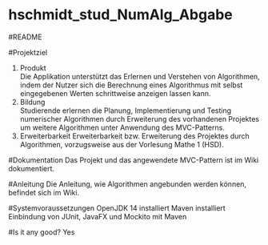 # hschmidt_stud_NumAlg_Abgabe
#README

#Projektziel
1. Produkt  
Die Applikation unterstützt das Erlernen und Verstehen von Algorithmen, indem der Nutzer sich die Berechnung eines Algorithmus mit selbst eingegebenen Werten schrittweise anzeigen lassen kann.
2. Bildung  
Studierende erlernen die Planung, Implementierung und Testing numerischer Algorithmen durch Erweiterung des vorhandenen Projektes um weitere Algorithmen unter Anwendung des MVC-Patterns.
3. Erweiterbarkeit
Erweiterbarkeit bzw. Erweiterung des Projektes durch Algorithmen, vorzugsweise aus der Vorlesung Mathe 1 (HSD).

#Dokumentation
Das Projekt und das angewendete MVC-Pattern ist im Wiki dokumentiert.

#Anleitung
Die Anleitung, wie Algorithmen angebunden werden können, befindet sich im Wiki.

#Systemvoraussetzungen
OpenJDK 14 installiert
Maven installiert
Einbindung von JUnit, JavaFX und Mockito mit Maven

#Is it any good?
Yes

